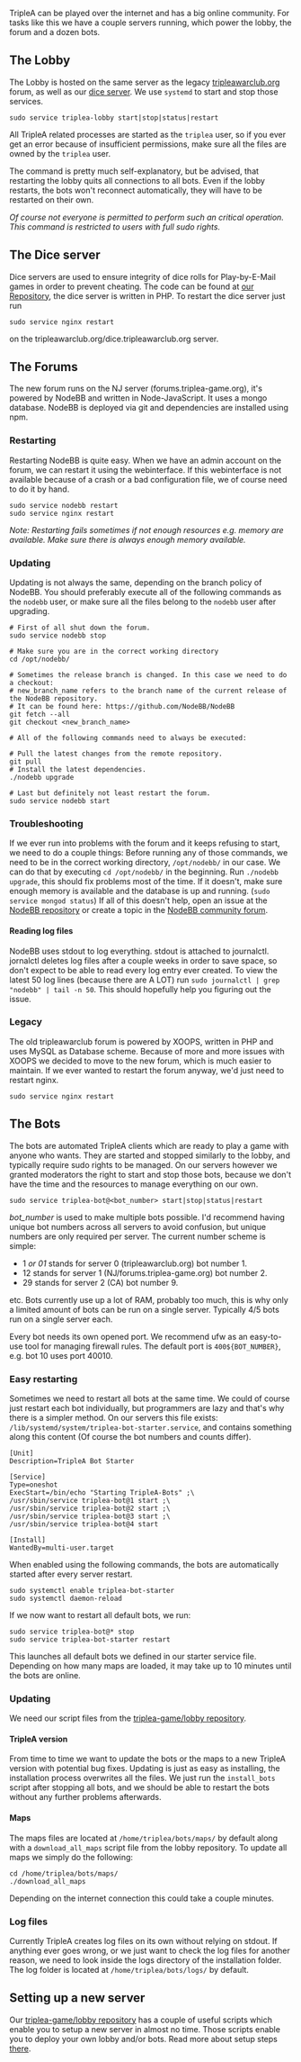 TripleA can be played over the internet and has a big online community.
For tasks like this we have a couple servers running, which power the lobby, the forum and a dozen bots.

## The Lobby
The Lobby is hosted on the same server as the legacy [tripleawarclub.org](https://tripleawarclub.org) forum, as well as our [dice server](https://dice.tripleawarclub.org).
We use `systemd` to start and stop those services.
```
sudo service triplea-lobby start|stop|status|restart
```
All TripleA related processes are started as the `triplea` user, so if you ever get an error because of insufficient permissions, make sure all the files are owned by the `triplea` user.

The command is pretty much self-explanatory, but be advised, that restarting the lobby quits all connections to all bots.
Even if the lobby restarts, the bots won't reconnect automatically, they will have to be restarted on their own.

_Of course not everyone is permitted to perform such an critical operation. This command is restricted to users with full sudo rights._

## The Dice server
Dice servers are used to ensure integrity of dice rolls for Play-by-E-Mail games in order to prevent cheating.
The code can be found at [our Repository](https://github.com/triplea-game/dice-server), the dice server is written in PHP.
To restart the dice server just run
```
sudo service nginx restart
```
on the tripleawarclub.org/dice.tripleawarclub.org server.

## The Forums
The new forum runs on the NJ server (forums.triplea-game.org), it's powered by NodeBB and written in Node-JavaScript.
It uses a mongo database.
NodeBB is deployed via git and dependencies are installed using npm.

### Restarting
Restarting NodeBB is quite easy. When we have an admin account on the forum, we can restart it using the webinterface.
If this webinterface is not available because of a crash or a bad configuration file, we of course need to do it by hand.

```
sudo service nodebb restart
sudo service nginx restart
```

_Note: Restarting fails sometimes if not enough resources e.g. memory are available. Make sure there is always enough memory available._

### Updating
Updating is not always the same, depending on the branch policy of NodeBB.
You should preferably execute all of the following commands as the `nodebb` user, or make sure all the files belong to the `nodebb` user after upgrading.
```
# First of all shut down the forum.
sudo service nodebb stop

# Make sure you are in the correct working directory
cd /opt/nodebb/

# Sometimes the release branch is changed. In this case we need to do a checkout:
# new_branch_name refers to the branch name of the current release of the NodeBB repository.
# It can be found here: https://github.com/NodeBB/NodeBB
git fetch --all
git checkout <new_branch_name>

# All of the following commands need to always be executed:

# Pull the latest changes from the remote repository.
git pull
# Install the latest dependencies.
./nodebb upgrade

# Last but definitely not least restart the forum.
sudo service nodebb start
```

### Troubleshooting
If we ever run into problems with the forum and it keeps refusing to start, we need to do a couple things:
Before running any of those commands, we need to be in the correct working directory, `/opt/nodebb/` in our case.
We can do that by executing `cd /opt/nodebb/` in the beginning.
Run `./nodebb upgrade`, this should fix problems most of the time.
If it doesn't, make sure enough memory is available and the database is up and running. (`sudo service mongod status`)
If all of this doesn't help, open an issue at the [NodeBB repository](https://github.com/NodeBB/NodeBB) or create a topic in the [NodeBB community forum](https://community.nodebb.org).

#### Reading log files
NodeBB uses stdout to log everything.
stdout is attached to journalctl.
jornalctl deletes log files after a couple weeks in order to save space, so don't expect to be able to read every log entry ever created.
To view the latest 50 log lines (because there are A LOT) run `sudo journalctl | grep "nodebb" | tail -n 50`.
This should hopefully help you figuring out the issue.

### Legacy
The old tripleawarclub forum is powered by XOOPS, written in PHP and uses MySQL as Database scheme.
Because of more and more issues with XOOPS we decided to move to the new forum, which is much easier to maintain.
If we ever wanted to restart the forum anyway, we'd just need to restart nginx.
```
sudo service nginx restart
```

## The Bots
The bots are automated TripleA clients which are ready to play a game with anyone who wants.
They are started and stopped similarly to the lobby, and typically require sudo rights to be managed.
On our servers however we granted moderators the right to start and stop those bots, because we don't have the time and the resources to manage everything on our own.
```
sudo service triplea-bot@<bot_number> start|stop|status|restart
```
_bot_number_ is used to make multiple bots possible. I'd recommend having unique bot numbers across all servers to avoid confusion, but unique numbers are only required per server.
The current number scheme is simple:
 - 1 _or 01_ stands for server 0 (tripleawarclub.org) bot number 1.
 - 12 stands for server 1 (NJ/forums.triplea-game.org) bot number 2.
 - 29 stands for server 2 (CA) bot number 9.

etc.
Bots currently use up a lot of RAM, probably too much, this is why only a limited amount of bots can be run on a single server.
Typically 4/5 bots run on a single server each.

Every bot needs its own opened port. We recommend ufw as an easy-to-use tool for managing firewall rules.
The default port is `400${BOT_NUMBER}`, e.g. bot 10 uses port 40010.

### Easy restarting
Sometimes we need to restart all bots at the same time. We could of course just restart each bot individually, but programmers are lazy and that's why there is a simpler method.
On our servers this file exists: `/lib/systemd/system/triplea-bot-starter.service`, and contains something along this content (Of course the bot numbers and counts differ).
```
[Unit]
Description=TripleA Bot Starter

[Service]
Type=oneshot
ExecStart=/bin/echo "Starting TripleA-Bots" ;\
/usr/sbin/service triplea-bot@1 start ;\
/usr/sbin/service triplea-bot@2 start ;\
/usr/sbin/service triplea-bot@3 start ;\
/usr/sbin/service triplea-bot@4 start

[Install]
WantedBy=multi-user.target
```
When enabled using the following commands, the bots are automatically started after every server restart.
```
sudo systemctl enable triplea-bot-starter
sudo systemctl daemon-reload
```

If we now want to restart all default bots, we run:
```
sudo service triplea-bot@* stop
sudo service triplea-bot-starter restart
```
This launches all default bots we defined in our starter service file.
Depending on how many maps are loaded, it may take up to 10 minutes until the bots are online.

### Updating
We need our script files from the [triplea-game/lobby repository](https://github.com/triplea-game/lobby).
#### TripleA version
From time to time we want to update the bots or the maps to a new TripleA version with potential bug fixes.
Updating is just as easy as installing, the installation process overwrites all the files.
We just run the `install_bots` script after stopping all bots, and we should be able to restart the bots without any further problems afterwards.

#### Maps
The maps files are located at `/home/triplea/bots/maps/` by default along with a `download_all_maps` script file from the lobby repository.
To update all maps we simply do the following:
```
cd /home/triplea/bots/maps/
./download_all_maps
```
Depending on the internet connection this could take a couple minutes.

### Log files
Currently TripleA creates log files on its own without relying on stdout.
If anything ever goes wrong, or we just want to check the log files for another reason, we need to look inside the logs directory of the installation folder.
The log folder is located at `/home/triplea/bots/logs/` by default.

## Setting up a new server
Our [triplea-game/lobby repository](https://github.com/triplea-game/lobby) has a couple of useful scripts which enable you to setup a new server in almost no time.
Those scripts enable you to deploy your own lobby and/or bots.
Read more about setup steps [there](https://github.com/triplea-game/lobby#lobby).
